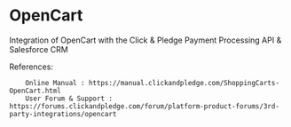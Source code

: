 OpenCart
========

Integration of OpenCart with the Click & Pledge Payment Processing API & Salesforce CRM

References:

        Online Manual : https://manual.clickandpledge.com/ShoppingCarts-OpenCart.html
        User Forum & Support : https://forums.clickandpledge.com/forum/platform-product-forums/3rd-party-integrations/opencart
